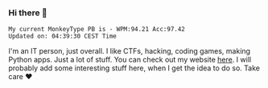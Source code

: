 ### Hi there 👋
<!-- PB START -->
```
My current MonkeyType PB is - WPM:94.21 Acc:97.42
Updated on: 04:39:30 CEST Time
```
<!-- PB END -->
I'm an IT person, just overall. I like CTFs, hacking, coding games, making Python apps. Just a lot of stuff.
You can check out my website [here](https://skill3472.github.io/).
I will probably add some interesting stuff here, when I get the idea to do so. Take care ❤️
